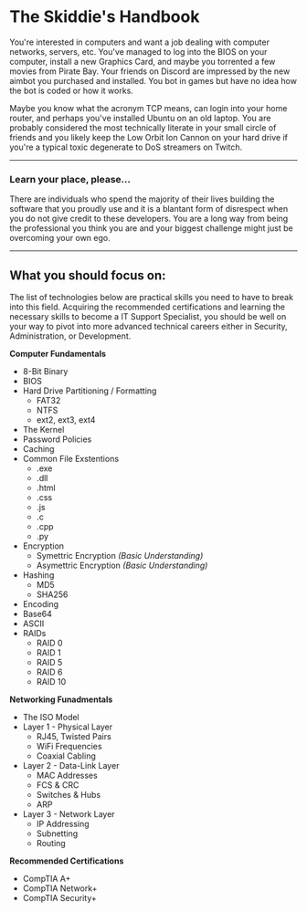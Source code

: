 # The Skiddie's Handbook
You're interested in computers and want a job dealing with computer networks, servers, etc.  You've managed to log into the BIOS on your computer, install a new Graphics Card, and maybe you torrented a few movies from Pirate Bay. Your friends on Discord are impressed by the new aimbot you purchased and installed.  You bot in games but have no idea how the bot is coded or how it works.  

Maybe you know what the acronym TCP means, can login into your home router, and perhaps you've installed Ubuntu on an old laptop.  You are probably considered the most technically literate in your small circle of friends and you likely keep the Low Orbit Ion Cannon on your hard drive if you're a typical toxic degenerate to DoS streamers on Twitch.

-------

### Learn your place, please...
There are individuals who spend the majority of their lives building the software that you proudly use and it is a blantant form of disrespect when you do not give credit to these developers.  You are a long way from being the professional you think you are and your biggest challenge might just be overcoming your own ego.

-------
## What you should focus on:
The list of technologies below are practical skills you need to have to break into this field.  Acquiring the recommended certifications and learning the necessary skills to become a IT Support Specialist, you should be well on your way to pivot into more advanced technical careers either in Security, Administration, or Development.

**Computer Fundamentals**
* 8-Bit Binary
* BIOS
* Hard Drive Partitioning / Formatting
  * FAT32
  * NTFS
  * ext2, ext3, ext4
* The Kernel
* Password Policies
* Caching
* Common File Exstentions
  * .exe
  * .dll
  * .html
  * .css
  * .js
  * .c
  * .cpp
  * .py
* Encryption
  * Symettric Encryption _(Basic Understanding)_
  * Asymettric Encryption _(Basic Understanding)_
* Hashing
  * MD5
  * SHA256
* Encoding
 * Base64
 * ASCII
* RAIDs
  * RAID 0
  * RAID 1
  * RAID 5
  * RAID 6
  * RAID 10

**Networking Funadmentals**
* The ISO Model
 * Layer 1 - Physical Layer
   * RJ45, Twisted Pairs
   * WiFi Frequencies
   * Coaxial Cabling
 * Layer 2 - Data-Link Layer
   * MAC Addresses
   * FCS & CRC
   * Switches & Hubs
   * ARP
 * Layer 3 - Network Layer
   * IP Addressing
   * Subnetting
   * Routing
  

**Recommended Certifications**
* CompTIA A+
* CompTIA Network+
* CompTIA Security+
